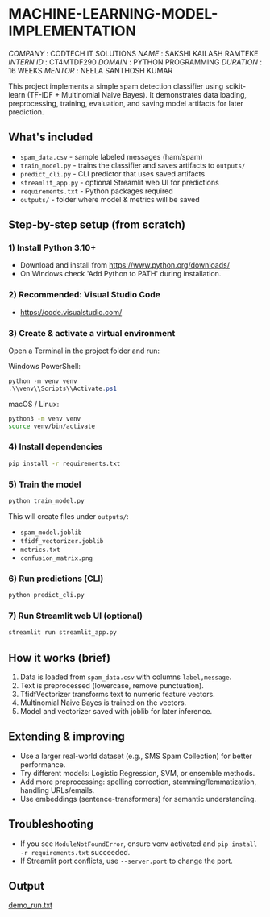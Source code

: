 # MACHINE-LEARNING-MODEL-IMPLEMENTATION

*COMPANY* : CODTECH IT SOLUTIONS
*NAME* : SAKSHI KAILASH RAMTEKE
*INTERN ID* : CT4MTDF290
*DOMAIN* : PYTHON PROGRAMMING
*DURATION* : 16 WEEKS
*MENTOR* : NEELA SANTHOSH KUMAR

This project implements a simple spam detection classifier using scikit-learn (TF-IDF + Multinomial Naive Bayes).
It demonstrates data loading, preprocessing, training, evaluation, and saving model artifacts for later prediction.

## What's included
- `spam_data.csv` - sample labeled messages (ham/spam)
- `train_model.py` - trains the classifier and saves artifacts to `outputs/`
- `predict_cli.py` - CLI predictor that uses saved artifacts
- `streamlit_app.py` - optional Streamlit web UI for predictions
- `requirements.txt` - Python packages required
- `outputs/` - folder where model & metrics will be saved

## Step-by-step setup (from scratch)

### 1) Install Python 3.10+
- Download and install from https://www.python.org/downloads/
- On Windows check 'Add Python to PATH' during installation.

### 2) Recommended: Visual Studio Code
- https://code.visualstudio.com/

### 3) Create & activate a virtual environment
Open a Terminal in the project folder and run:

Windows PowerShell:
```powershell
python -m venv venv
.\\venv\\Scripts\\Activate.ps1
```
macOS / Linux:
```bash
python3 -m venv venv
source venv/bin/activate
```

### 4) Install dependencies
```bash
pip install -r requirements.txt
```

### 5) Train the model
```bash
python train_model.py
```
This will create files under `outputs/`:
- `spam_model.joblib`
- `tfidf_vectorizer.joblib`
- `metrics.txt`
- `confusion_matrix.png`

### 6) Run predictions (CLI)
```bash
python predict_cli.py
```

### 7) Run Streamlit web UI (optional)
```bash
streamlit run streamlit_app.py
```

## How it works (brief)
1. Data is loaded from `spam_data.csv` with columns `label,message`.
2. Text is preprocessed (lowercase, remove punctuation).
3. TfidfVectorizer transforms text to numeric feature vectors.
4. Multinomial Naive Bayes is trained on the vectors.
5. Model and vectorizer saved with joblib for later inference.

## Extending & improving
- Use a larger real-world dataset (e.g., SMS Spam Collection) for better performance.
- Try different models: Logistic Regression, SVM, or ensemble methods.
- Add more preprocessing: spelling correction, stemming/lemmatization, handling URLs/emails.
- Use embeddings (sentence-transformers) for semantic understanding.

## Troubleshooting
- If you see `ModuleNotFoundError`, ensure venv activated and `pip install -r requirements.txt` succeeded.
- If Streamlit port conflicts, use `--server.port` to change the port.

## Output

[demo_run.txt](https://github.com/user-attachments/files/22476926/demo_run.txt)


